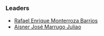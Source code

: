 ### Leaders

* [Rafael Enrique Monterroza Barrios](mailto:rafael.monterroza@owasp.org)
* [Aisner José Marrugo Juliao](mailto:aisner.marrugo@owasp.org)

